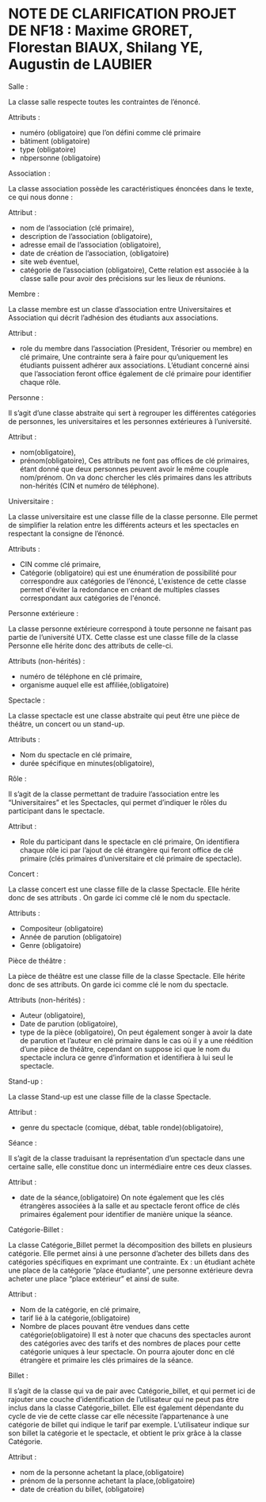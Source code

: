 NOTE DE CLARIFICATION PROJET DE NF18 : Maxime GRORET, Florestan BIAUX, Shilang YE, Augustin de LAUBIER
======================================================================================================

Salle :

La classe salle respecte toutes les contraintes de l’énoncé. 

Attributs :
- numéro (obligatoire) que l’on défini comme clé primaire
- bâtiment (obligatoire)
- type (obligatoire)
- nbpersonne (obligatoire)



Association :
	
La classe association possède les caractéristiques énoncées dans le texte, ce qui nous donne :

Attribut :
- nom de l’association (clé primaire),
- description de l’association (obligatoire),
- adresse email de l’association (obligatoire),
- date de création de l’association, (obligatoire)
- site web éventuel,
- catégorie de l’association (obligatoire),
Cette relation est associée à la classe salle pour avoir des précisions sur les lieux de réunions. 



Membre :

La classe membre est un classe d’association entre Universitaires et Association qui décrit l’adhésion des étudiants aux associations.

Attribut :
- role du membre dans l’association (President, Trésorier ou membre) en clé primaire,
Une contrainte sera à faire pour qu’uniquement les étudiants puissent adhérer aux associations. L’étudiant concerné ainsi que l’association feront office également de clé primaire pour identifier chaque rôle.



Personne :

Il s’agit d’une classe abstraite qui sert à regrouper les différentes catégories de personnes, les universitaires et les personnes extérieures à l’université.

Attribut : 
- nom(obligatoire),
- prénom(obligatoire),
Ces attributs ne font pas offices de clé primaires, étant donné que deux personnes peuvent avoir le même couple nom/prénom. On va donc chercher les clés primaires dans les attributs non-hérités (CIN et numéro de téléphone).



Universitaire :

La classe universitaire est une classe fille de la classe personne. Elle permet de simplifier la relation entre les différents acteurs et les spectacles en respectant la consigne de l’énoncé.

Attributs :
- CIN comme clé primaire,
- Catégorie (obligatoire) qui est une énumération de possibilité pour correspondre aux catégories de l’énoncé,
L'existence de cette classe permet d'éviter la redondance en créant de multiples classes correspondant aux catégories de l'énoncé.



Personne extérieure :

La classe personne extérieure correspond à toute personne ne faisant pas partie de l’université UTX. Cette classe est une classe fille de la classe Personne elle hérite donc des attributs de celle-ci.

Attributs (non-hérités) :
- numéro de téléphone en clé primaire, 
- organisme auquel elle est affiliée,(obligatoire)



Spectacle :

La classe spectacle est une classe abstraite qui peut être une pièce de théâtre, un concert ou un stand-up. 

Attributs :
- Nom du spectacle en clé primaire,
- durée spécifique en minutes(obligatoire),



Rôle :

Il s’agit de la classe permettant de traduire l’association entre les “Universitaires” et les Spectacles, qui permet d’indiquer le rôles du participant dans le spectacle.

Attribut :
- Role du participant dans le spectacle en clé primaire,
On identifiera chaque rôle ici par l’ajout de clé étrangère qui feront office de clé primaire (clés primaires d’universitaire et clé primaire de spectacle).



Concert :

La classe concert est une classe fille de la classe Spectacle. Elle hérite donc de ses attributs . On garde ici comme clé le nom du spectacle.

Attributs :
- Compositeur (obligatoire)
- Année de parution (obligatoire)
- Genre (obligatoire)



Pièce de théâtre :

La pièce de théâtre est une classe fille de la classe Spectacle. Elle hérite donc de ses attributs. On garde ici comme clé le nom du spectacle.

Attributs (non-hérités) :
- Auteur (obligatoire),
- Date de parution (obligatoire),
- type de la pièce (obligatoire),
On peut également songer à avoir la date de parution et l’auteur en clé primaire dans le cas où il y a une réédition d’une pièce de théâtre, cependant on suppose ici que le nom du spectacle inclura ce genre d’information et identifiera à lui seul le spectacle.



Stand-up :

La classe Stand-up est une classe fille de la classe Spectacle. 

Attribut :
- genre du spectacle (comique, débat, table ronde)(obligatoire),



Séance :

Il s’agit de la classe traduisant la représentation d’un spectacle dans une certaine salle, elle constitue donc un intermédiaire entre ces deux classes.

Attribut : 
- date de la séance,(obligatoire)
On note également que les clés étrangères associées à la salle et au spectacle feront office de clés primaires également pour identifier de manière unique la séance.



Catégorie-Billet :

La classe Catégorie_Billet permet la décomposition des billets en plusieurs catégorie. Elle permet ainsi à une personne d’acheter des billets dans des catégories spécifiques en exprimant une contrainte. Ex : un étudiant achète une place de la catégorie “place étudiante”, une personne extérieure devra acheter une place “place extérieur” et ainsi de suite. 

Attribut :
- Nom de la catégorie, en clé primaire,
- tarif lié à la catégorie,(obligatoire)
- Nombre de places pouvant être vendues dans cette catégorie(obligatoire)
Il est à noter que chacuns des spectacles auront des catégories avec des tarifs et des nombres de places pour cette catégorie uniques à leur spectacle. On pourra ajouter donc en clé étrangère et primaire les clés primaires de la séance. 



Billet :

Il s’agit de la classe qui va de pair avec Catégorie_billet, et qui permet ici de rajouter une couche d’identification de l’utilisateur qui ne peut pas être inclus dans la classe Catégorie_billet. Elle est également dépendante du cycle de vie de cette classe car elle nécessite l’appartenance à une catégorie de billet qui indique le tarif par exemple.  L’utilisateur indique sur son billet la catégorie et le spectacle, et obtient le prix grâce à la classe Catégorie. 

Attribut : 
- nom de la personne achetant la place,(obligatoire)
- prénom de la personne achetant la place,(obligatoire)
- date de création du billet, (obligatoire)
